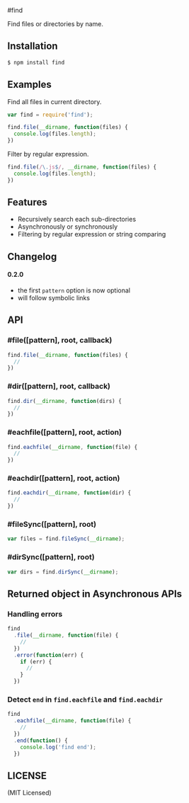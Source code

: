 #find

Find files or directories by name.


## Installation

```bash
$ npm install find
```

## Examples

Find all files in current directory.

```javascript
var find = require('find');

find.file(__dirname, function(files) {
  console.log(files.length);
})
```

Filter by regular expression.

```javascript
find.file(/\.js$/, __dirname, function(files) {
  console.log(files.length);
})
```

## Features
  * Recursively search each sub-directories
  * Asynchronously or synchronously 
  * Filtering by regular expression or string comparing

## Changelog
#### 0.2.0
* the first `pattern` option is now optional
* will follow symbolic links


## API

### #file([pattern], root, callback)

```javascript
find.file(__dirname, function(files) {
  //
})
```

### #dir([pattern], root, callback)
```javascript
find.dir(__dirname, function(dirs) {
  //
})
``` 


### #eachfile([pattern], root, action)

```javascript
find.eachfile(__dirname, function(file) {
  //
})
```

### #eachdir([pattern], root, action)

```javascript
find.eachdir(__dirname, function(dir) {
  //
})
```  

### #fileSync([pattern], root)
```javascript
var files = find.fileSync(__dirname);
```

### #dirSync([pattern], root)
```javascript
var dirs = find.dirSync(__dirname);
```

## Returned object in Asynchronous APIs

### Handling errors

```javascript
find
  .file(__dirname, function(file) {
    //  
  })
  .error(function(err) {
    if (err) {
      //
    }
  })
```

### Detect `end` in `find.eachfile` and `find.eachdir`

```javascript
find
  .eachfile(__dirname, function(file) {
    //
  })
  .end(function() {
    console.log('find end'); 
  }) 
```
 

## LICENSE

(MIT Licensed)
